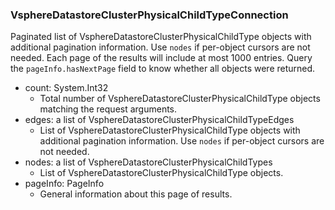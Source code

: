 ### VsphereDatastoreClusterPhysicalChildTypeConnection
Paginated list of VsphereDatastoreClusterPhysicalChildType objects with additional pagination information. Use `nodes` if per-object cursors are not needed. Each page of the results will include at most 1000 entries. Query the `pageInfo.hasNextPage` field to know whether all objects were returned.

- count: System.Int32
  - Total number of VsphereDatastoreClusterPhysicalChildType objects matching the request arguments.
- edges: a list of VsphereDatastoreClusterPhysicalChildTypeEdges
  - List of VsphereDatastoreClusterPhysicalChildType objects with additional pagination information. Use `nodes` if per-object cursors are not needed.
- nodes: a list of VsphereDatastoreClusterPhysicalChildTypes
  - List of VsphereDatastoreClusterPhysicalChildType objects.
- pageInfo: PageInfo
  - General information about this page of results.
